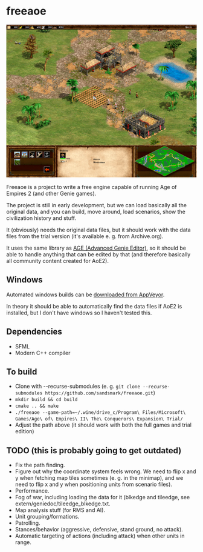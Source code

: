 freeaoe
=======

![screenshot](/doc/screenshot.png)

Freeaoe is a project to write a free engine capable of running Age of Empires 2
(and other Genie games).

The project is still in early development, but we can load basically all the
original data, and you can build, move around, load scenarios, show the
civilization history and stuff.

It (obviously) needs the original data files, but it should work with the data
files from the trial version (it's available e. g. from Archive.org).

It uses the same library as [AGE (Advanced Genie Editor)](https://github.com/Tapsa/AGE), so it should be able
to handle anything that can be edited by that (and therefore basically all
community content created for AoE2).

Windows
-------
Automated windows builds can be [downloaded from AppVeyor](https://ci.appveyor.com/project/sandsmark/freeaoe/build/artifacts).

In theory it should be able to automatically find the data files if AoE2 is installed, but I don't have windows so I haven't tested this.

Dependencies
------------
 - SFML
 - Modern C++ compiler

To build
--------
 - Clone with --recurse-submodules (e. g. `git clone --recurse-submodules https://github.com/sandsmark/freeaoe.git`)
 - `mkdir build && cd build`
 - `cmake .. && make`
 - `./freeaoe --game-path=~/.wine/drive_c/Program\ Files/Microsoft\ Games/Age\ of\ Empires\ II\ The\ Conquerors\ Expansion\ Trial/`
 - Adjust the path above (it should work with both the full games and trial edition)

TODO (this is probably going to get outdated)
----
 - Fix the path finding.
 - Figure out why the coordinate system feels wrong. We need to flip x and y
   when fetching map tiles sometimes (e. g. in the minimap), and we need to
   flip x and y when positioning units from scenario files).
 - Performance.
 - Fog of war, including loading the data for it (blkedge and tileedge, see
   extern/geniedoc/tileedge\_blkedge.txt.
 - Map analysis stuff (for RMS and AI).
 - Unit grouping/formations.
 - Patrolling.
 - Stances/behavior (aggressive, defensive, stand ground, no attack).
 - Automatic targeting of actions (including attack) when other units in range.

